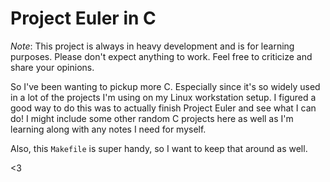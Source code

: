 # Project Euler in C

*Note*: This project is always in heavy development and is for learning
purposes. Please don't expect anything to work. Feel free to criticize and
share your opinions.

So I've been wanting to pickup more C. Especially since it's so widely used in
a lot of the projects I'm using on my Linux workstation setup. I figured a good
way to do this was to actually finish Project Euler and see what I can do!
I might include some other random C projects here as well as I'm learning along
with any notes I need for myself.

Also, this `Makefile` is super handy, so I want to keep that around as well.

<3

